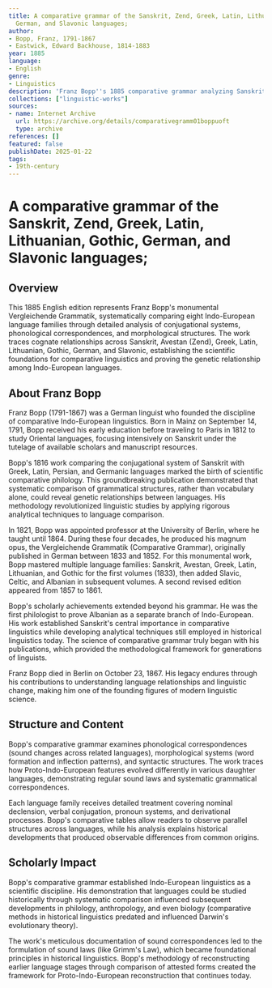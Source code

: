 ```yaml
---
title: A comparative grammar of the Sanskrit, Zend, Greek, Latin, Lithuanian, Gothic,
  German, and Slavonic languages;
author:
- Bopp, Franz, 1791-1867
- Eastwick, Edward Backhouse, 1814-1883
year: 1885
language:
- English
genre:
- Linguistics
description: 'Franz Bopp''s 1885 comparative grammar analyzing Sanskrit, Avestan, Greek, Latin, Lithuanian, Gothic, German, and Slavonic languages establishes systematic phonological and morphological correspondences that founded comparative Indo-European linguistics.'
collections: ["linguistic-works"]
sources:
- name: Internet Archive
  url: https://archive.org/details/comparativegramm01boppuoft
  type: archive
references: []
featured: false
publishDate: 2025-01-22
tags:
- 19th-century
---
```

# A comparative grammar of the Sanskrit, Zend, Greek, Latin, Lithuanian, Gothic, German, and Slavonic languages;

## Overview

This 1885 English edition represents Franz Bopp's monumental Vergleichende Grammatik, systematically comparing eight Indo-European language families through detailed analysis of conjugational systems, phonological correspondences, and morphological structures. The work traces cognate relationships across Sanskrit, Avestan (Zend), Greek, Latin, Lithuanian, Gothic, German, and Slavonic, establishing the scientific foundations for comparative linguistics and proving the genetic relationship among Indo-European languages.

## About Franz Bopp

Franz Bopp (1791-1867) was a German linguist who founded the discipline of comparative Indo-European linguistics. Born in Mainz on September 14, 1791, Bopp received his early education before traveling to Paris in 1812 to study Oriental languages, focusing intensively on Sanskrit under the tutelage of available scholars and manuscript resources.

Bopp's 1816 work comparing the conjugational system of Sanskrit with Greek, Latin, Persian, and Germanic languages marked the birth of scientific comparative philology. This groundbreaking publication demonstrated that systematic comparison of grammatical structures, rather than vocabulary alone, could reveal genetic relationships between languages. His methodology revolutionized linguistic studies by applying rigorous analytical techniques to language comparison.

In 1821, Bopp was appointed professor at the University of Berlin, where he taught until 1864. During these four decades, he produced his magnum opus, the Vergleichende Grammatik (Comparative Grammar), originally published in German between 1833 and 1852. For this monumental work, Bopp mastered multiple language families: Sanskrit, Avestan, Greek, Latin, Lithuanian, and Gothic for the first volumes (1833), then added Slavic, Celtic, and Albanian in subsequent volumes. A second revised edition appeared from 1857 to 1861.

Bopp's scholarly achievements extended beyond his grammar. He was the first philologist to prove Albanian as a separate branch of Indo-European. His work established Sanskrit's central importance in comparative linguistics while developing analytical techniques still employed in historical linguistics today. The science of comparative grammar truly began with his publications, which provided the methodological framework for generations of linguists.

Franz Bopp died in Berlin on October 23, 1867. His legacy endures through his contributions to understanding language relationships and linguistic change, making him one of the founding figures of modern linguistic science.

## Structure and Content

Bopp's comparative grammar examines phonological correspondences (sound changes across related languages), morphological systems (word formation and inflection patterns), and syntactic structures. The work traces how Proto-Indo-European features evolved differently in various daughter languages, demonstrating regular sound laws and systematic grammatical correspondences.

Each language family receives detailed treatment covering nominal declension, verbal conjugation, pronoun systems, and derivational processes. Bopp's comparative tables allow readers to observe parallel structures across languages, while his analysis explains historical developments that produced observable differences from common origins.

## Scholarly Impact

Bopp's comparative grammar established Indo-European linguistics as a scientific discipline. His demonstration that languages could be studied historically through systematic comparison influenced subsequent developments in philology, anthropology, and even biology (comparative methods in historical linguistics predated and influenced Darwin's evolutionary theory).

The work's meticulous documentation of sound correspondences led to the formulation of sound laws (like Grimm's Law), which became foundational principles in historical linguistics. Bopp's methodology of reconstructing earlier language stages through comparison of attested forms created the framework for Proto-Indo-European reconstruction that continues today.
